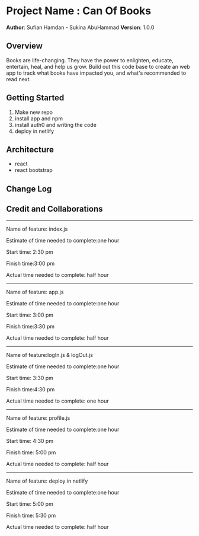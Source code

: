 # Project Name : Can Of Books

**Author**: Sufian Hamdan - Sukina AbuHammad
**Version**: 1.0.0 

## Overview
Books are life-changing. They have the power to enlighten, educate, entertain, heal, and help us grow. Build out this code base to create an web app to track what books have impacted you, and what's recommended to read next.

## Getting Started
1. Make new repo
2. install app and npm
3. install auth0 and writing the code
4. deploy in netlify

## Architecture
* react
* react bootstrap

## Change Log
<!-- Use this area to document the iterative changes made to your application as each feature is successfully implemented. Use time stamps. Here's an example:

01-01-2001 4:59pm - Application now has a fully-functional express server, with a GET route for the location resource. -->

## Credit and Collaborations
<!-- Give credit (and a link) to other people or resources that helped you build this application. -->


*******************************************************************************************************
Name of feature: index.js

Estimate of time needed to complete:one hour

Start time: 2:30 pm

Finish time:3:00 pm

Actual time needed to complete: half hour

*******************************************************************************************************
Name of feature: app.js 

Estimate of time needed to complete:one hour

Start time: 3:00 pm

Finish time:3:30 pm

Actual time needed to complete: half hour

*******************************************************************************************************
Name of feature:logIn.js & logOut.js

Estimate of time needed to complete:one hour

Start time: 3:30 pm

Finish time:4:30 pm

Actual time needed to complete: one hour

*******************************************************************************************************
Name of feature: profile.js

Estimate of time needed to complete:one hour

Start time: 4:30 pm

Finish time: 5:00 pm

Actual time needed to complete: half hour

*******************************************************************************************************
Name of feature: deploy in netlify

Estimate of time needed to complete:one hour

Start time: 5:00 pm

Finish time: 5:30 pm

Actual time needed to complete: half hour

